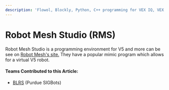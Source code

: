 ```yaml
---
description: 'Flowol, Blockly, Python, C++ programming for VEX IQ, VEX Cortex and VEX V5'
---
```


# Robot Mesh Studio \(RMS\)

Robot Mesh Studio is a programming environment for V5 and more can be see on [Robot Mesh's site.](https://www.robotmesh.com/) They have a popular mimic program which allows for a virtual V5 robot. 



#### Teams Contributed to this Article:

* [BLRS](https://purduesigbots.com/) \(Purdue SIGBots\)

